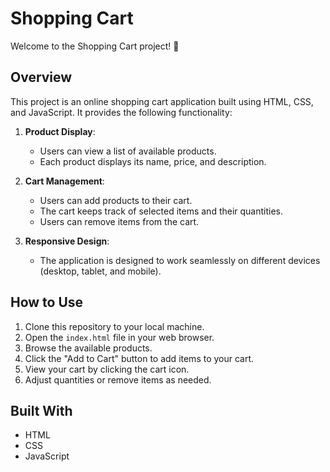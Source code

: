 
# Shopping Cart

Welcome to the Shopping Cart project! 🛒

## Overview

This project is an online shopping cart application built using HTML, CSS, and JavaScript. It provides the following functionality:

1. **Product Display**:
   - Users can view a list of available products.
   - Each product displays its name, price, and description.

2. **Cart Management**:
   - Users can add products to their cart.
   - The cart keeps track of selected items and their quantities.
   - Users can remove items from the cart.

3. **Responsive Design**:
   - The application is designed to work seamlessly on different devices (desktop, tablet, and mobile).

## How to Use

1. Clone this repository to your local machine.
2. Open the `index.html` file in your web browser.
3. Browse the available products.
4. Click the "Add to Cart" button to add items to your cart.
5. View your cart by clicking the cart icon.
6. Adjust quantities or remove items as needed.


## Built With

- HTML
- CSS
- JavaScript

